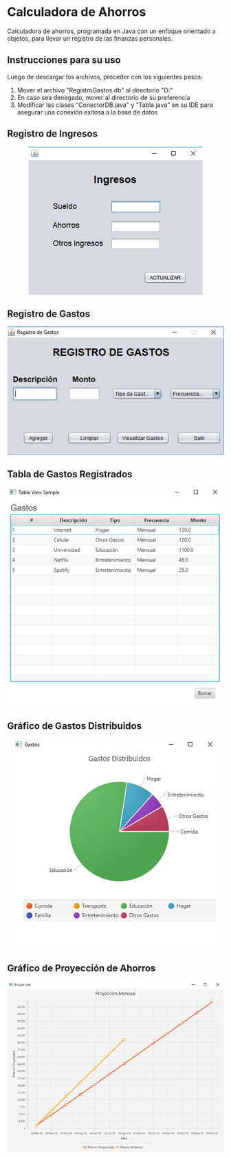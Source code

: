 # Calculadora de Ahorros
Calculadora de ahorros, programada en Java con un enfoque orientado a objetos, para llevar un registro de las finanzas personales.

## Instrucciones para su uso
Luego de descargar los archivos, proceder con los siguientes pasos:
1. Mover el archivo "RegistroGastos.db" al directorio "D:\"
2. En caso sea denegado, mover al directorio de su preferencia
3. Modificar las clases "ConectorDB.java" y "Tabla.java" en su IDE para asegurar una conexión exitosa a la base de datos

## Registro de Ingresos
<p align="center"> 
<img src="https://github.com/jorgerodriguezm/calculadora-ahorros/blob/master/README_images/Registro%20de%20Ingresos.png">
</p>

## Registro de Gastos
<p align="center"> 
<img src="https://github.com/jorgerodriguezm/calculadora-ahorros/blob/master/README_images/Registro%20de%20Gastos.png">
</p>

## Tabla de Gastos Registrados
<p align="center"> 
<img src="https://github.com/jorgerodriguezm/calculadora-ahorros/blob/master/README_images/Tabla%20de%20Gastos.png">
</p>

## Gráfico de Gastos Distribuidos
<p align="center"> 
<img src="https://github.com/jorgerodriguezm/calculadora-ahorros/blob/master/README_images/Grafico%20Gastos.png">
</p>

## Gráfico de Proyección de Ahorros
<p align="center"> 
<img src="https://github.com/jorgerodriguezm/calculadora-ahorros/blob/master/README_images/Grafico%20Proyeccion%20de%20Ahorros.png">
</p>
